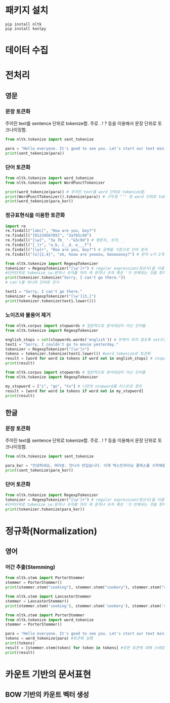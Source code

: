 # 패키지 설치
```shell
pip install nltk
pip install konlpy  
```

# 데이터 수집
# 전처리

## 영문
### 문장 토큰화
주어진 text를 sentence 단위로 tokenize함. 주로 . ! ? 등을 이용해서 문장 단위로 토크나이징함.
```python
from nltk.tokenize import sent_tokenize

para = "Hello everyone. It's good to see you. Let's start our text mining class!"
print(sent_tokenize(para))
```

### 단어 토큰화
```python
from nltk.tokenize import word_tokenize
from nltk.tokenize import WordPunctTokenizer

print(word_tokenize(para)) # 주어진 text를 word 단위로 tokenize함.
print(WordPunctTokenizer().tokenize(para)) # 구두점 "'" 및 word 단위로 tokenize함.
print(word_tokenize(para_kor))
```

### 정규표현식을 이용한 토큰화
```python
import re
re.findall("[abc]", "How are you, boy?")
re.findall("[0123456789]", "3a7b5c9d")
re.findall("[\w]", "3a 7b_ '.^&5c9d") # 영문자, 숫자, _
re.findall("[_]+", "a_b, c__d, e___f")
re.findall("[\w]+", "How are you, boy?") # 공백을 기준으로 단어 분리
re.findall("[o]{2,4}", "oh, hoow are yoooou, boooooooy?") # 문자 o가 2개에서 4개 추출

```

```python
from nltk.tokenize import RegexpTokenizer
tokenizer = RegexpTokenizer("[\w']+") # regular expression(정규식)을 이용한 tokenizer
#단어단위로 tokenize \w:문자나 숫자를 의미 즉 문자나 숫자 혹은 '가 반복되는 것을 찾아냄
print(tokenizer.tokenize("Sorry, I can't go there."))
# can't를 하나의 단어로 인식

text1 = "Sorry, I can't go there."
tokenizer = RegexpTokenizer("[\w']{3,}") 
print(tokenizer.tokenize(text1.lower()))

```

### 노이즈와 불용어 제거
```python
from nltk.corpus import stopwords # 일반적으로 분석대상이 아닌 단어들
from nltk.tokenize import RegexpTokenizer

english_stops = set(stopwords.words('english')) # 반복이 되지 않도록 set으로 변환
text1 = "Sorry, I couldn't go to movie yesterday."
tokenizer = RegexpTokenizer("[\w']+")
tokens = tokenizer.tokenize(text1.lower()) #word_tokenize로 토큰화
result = [word for word in tokens if word not in english_stops] # stopwords를 제외한 단어들만으로 list를 생성
print(result)

```

```python
from nltk.corpus import stopwords # 일반적으로 분석대상이 아닌 단어들
from nltk.tokenize import RegexpTokenizer

my_stopword = ["i", "go", "to"] # 나만의 stopword를 리스트로 정의
result = [word for word in tokens if word not in my_stopword] 
print(result)

```

## 한글
### 문장 토큰화
주어진 text를 sentence 단위로 tokenize함. 주로 . ! ? 등을 이용해서 문장 단위로 토크나이징함.
```python
from nltk.tokenize import sent_tokenize

para_kor = "안녕하세요, 여러분. 만나서 반갑습니다. 이제 텍스트마이닝 클래스를 시작해봅시다!"
print(sent_tokenize(para_kor))

```

### 단어 토큰화
```python
from nltk.tokenize import RegexpTokenizer
tokenizer = RegexpTokenizer("[\w']+") # regular expression(정규식)을 이용한 tokenizer
#단어단위로 tokenize \w:문자나 숫자를 의미 즉 문자나 숫자 혹은 '가 반복되는 것을 찾아냄
print(tokenizer.tokenize(para_kor))

```


# 정규화(Normalization)
## 영어
### 어간 추출(Stemming)
```python
from nltk.stem import PorterStemmer
stemmer = PorterStemmer()
print(stemmer.stem("cooking"), stemmer.stem("cookery"), stemmer.stem("cookbooks"))

from nltk.stem import LancasterStemmer
stemmer = LancasterStemmer()
print(stemmer.stem('cooking'), stemmer.stem('cookery'), stemmer.stem('cookbooks'))

```

```python
from nltk.stem import PorterStemmer
from nltk.tokenize import word_tokenize
stemmer = PorterStemmer()

para = "Hello everyone. It's good to see you. Let's start our text mining class!"
tokens = word_tokenize(para) #토큰화 실행
print(tokens)
result = [stemmer.stem(token) for token in tokens] #모든 토큰에 대해 스테밍 실행
print(result)

```


# 카운트 기반의 문서표현
## BOW 기반의 카운트 벡터 생성
